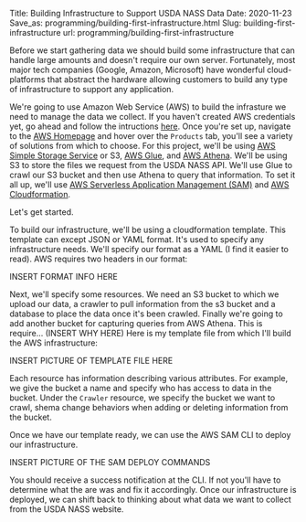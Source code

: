 Title: Building Infrastructure to Support USDA NASS Data
Date: 2020-11-23
Save_as: programming/building-first-infrastructure.html
Slug: building-first-infrastructure
url: programming/building-first-infrastructure

Before we start gathering data we should build some infrastructure that can handle large amounts and doesn't require our own server. Fortunately, most major tech companies (Google, Amazon, Microsoft) have wonderful cloud-platforms that abstract the hardware allowing customers to build any type of infrastructure to support any application.

We're going to use Amazon Web Service (AWS) to build the infrasture we need to manage the data we collect. If you haven't created AWS credentials yet, go ahead and follow the intructions [here](https://portal.aws.amazon.com/billing/signup#/start). Once you're set up, navigate to the [AWS Homepage](https://aws.amazon.com) and hover over the ```Products``` tab, you'll see a variety of solutions from which to choose. For this project, we'll be using [AWS Simple Storage Service](https://aws.amazon.com/s3) or S3, [AWS Glue](https://aws.amazon.com/glue/?nc2=h_ql_prod_an_glu&whats-new-cards.sort-by=item.additionalFields.postDateTime&whats-new-cards.sort-order=desc), and [AWS Athena](https://aws.amazon.com/athena/?nc2=h_ql_prod_an_ath&whats-new-cards.sort-by=item.additionalFields.postDateTime&whats-new-cards.sort-order=desc). We'll be using S3 to store the files we request from the USDA NASS API. We'll use Glue to crawl our S3 bucket and then use Athena to query that information. To set it all up, we'll use [AWS Serverless Application Management (SAM)](https://docs.aws.amazon.com/serverless-application-model/?id=docs_gateway) and [AWS Cloudformation](https://aws.amazon.com/cloudformation/?nc2=h_ql_prod_mg_cfA). 

Let's get started.

To build our infrastructure, we'll be using a cloudformation template. This template can except JSON or YAML format. It's used to specify any infrastructure needs. We'll specify our format as a YAML (I find it easier to read). AWS requires two headers in our format:

INSERT FORMAT INFO HERE

Next, we'll specify some resources. We need an S3 bucket to which we upload our data, a crawler to pull information from the s3 bucket and a database to place the data once it's been crawled. Finally we're going to add another bucket for capturing queries from AWS Athena. This is require... (INSERT WHY HERE) Here is my template file from which I'll build the AWS infrastructure:

INSERT PICTURE OF TEMPLATE FILE HERE

Each resource has information describing various attributes. For example, we give the bucket a name and specify who has access to data in the bucket. Under the ```Crawler``` resource, we specify the bucket we want to crawl, shema change behaviors when adding or deleting information from the bucket. 

Once we have our template ready, we can use the AWS SAM CLI to deploy our infrastructure.

INSERT PICTURE OF THE SAM DEPLOY COMMANDS

You should receive a success notification at the CLI. If not you'll have to determine what the are was and fix it accordingly. Once our infrastructure is deployed, we can shift back to thinking about what data we want to collect from the USDA NASS website. 
